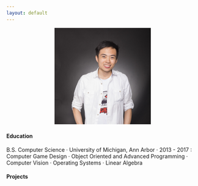 ```yaml
---
layout: default
---
```



<p align="center">
	<img src="/images/jfan5small.png" height=50% width=50%>
</p>

#### Education
B.S. Computer Science · University of Michigan, Ann Arbor · 2013 - 2017
:	Computer Game Design · Object Oriented and Advanced Programming · Computer Vision · Operating Systems · Linear Algebra

#### Projects